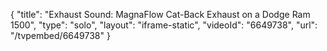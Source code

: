 {
    "title": "Exhaust Sound: MagnaFlow Cat-Back Exhaust on a Dodge Ram 1500",
    "type": "solo",
    "layout": "iframe-static",
    "videoId": "6649738",
    "url": "\/tvpembed\/6649738"
}